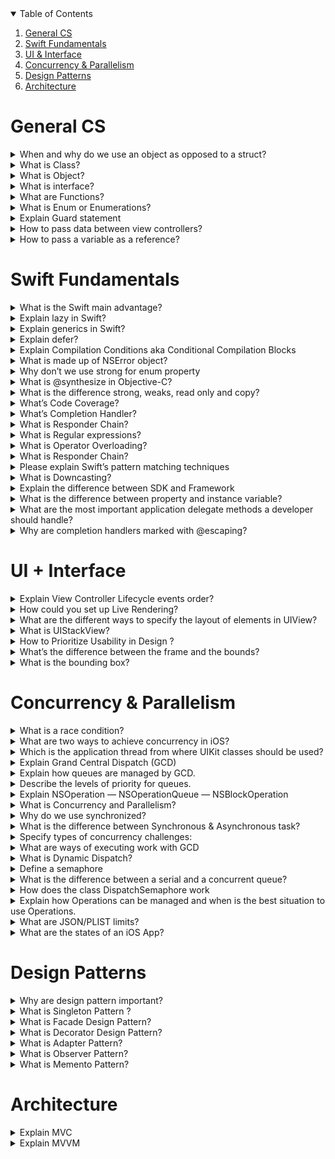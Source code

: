 <!-- TABLE OF CONTENTS -->
<details open="open">
  <summary>Table of Contents</summary>
  <ol>
    <li><a href="#General-CS">General CS</a></li>
    <li><a href="#Swift-Fundamentals">Swift Fundamentals</a></li>
    <li><a href="#UI-&-Interface">UI & Interface</a></li>
    <li><a href="#Concurrency-&-Parallelism">Concurrency & Parallelism</a></li>
    <li><a href="#Design-Patterns">Design Patterns</a></li>
    <li><a href="#Architecture">Architecture</a></li>
  </ol>
</details>

# General CS

<details>
<summary>
When and why do we use an object as opposed to a struct?
</summary>
Structs are value types. Classes(Objects) are reference types.
</details>

<details>
<summary>
What is Class?
</summary>
A class is meant to define an object and how it works. In this way, a class is like a blueprint of an object.
</details>

<details>
<summary>
What is Object?
</summary>
An object is an instance of a class.
</details>

<details>
<summary>
What is interface?
</summary>
Like a class, an interface defines methods. Unlike a class, an interface never implements methods; instead, classes that implement the interface implement the methods defined by the interface
</details>

<details>
<summary>
What are Functions?
</summary>

</details>

<details>
<summary>
What is Enum or Enumerations?
</summary>
Enumerations define a finite number of states, and can bundle associated values with each individual state, you can use them to model the state of your app and its internal processes.
</details>


<details>
<summary>
Explain Guard statement
</summary>

</details>


<details>
<summary>
How to pass data between view controllers?
</summary>

</details>

<details>
<summary>
How to pass a variable as a reference?
</summary>

</details>


# Swift Fundamentals

<details>
<summary>
What is the Swift main advantage?
</summary>

</details>

<details>
<summary>
Explain lazy in Swift?
</summary>

</details>

<details>
<summary>
 Explain generics in Swift?
</summary>

</details>

<details>
<summary>
Explain defer?
</summary>

</details>

<details>
<summary>
Explain Compilation Conditions aka Conditional Compilation Blocks
</summary>
A conditional compilation block allows code to be conditionally compiled depending on the value of one or more compilation conditions.

Every conditional compilation block begins with the **#if** compilation directive and ends with the **#endif** compilation directive.

### Sample Code

```Swift
#if compiler(>=5)
print("Compiled with the Swift 5 compiler or later")
#endif
#if swift(>=4.2)
print("Compiled in Swift 4.2 mode or later")
#endif
#if compiler(>=5) && swift(<5)
print("Compiled with the Swift 5 compiler or later in a Swift mode earlier than 5")
#endif
// Prints "Compiled with the Swift 5 compiler or later"
// Prints "Compiled in Swift 4.2 mode or later"
// Prints "Compiled with the Swift 5 compiler or later in a Swift mode earlier than 5"
```
</details>

<details>
<summary>
What is made up of NSError object?
</summary>
NSError is information about an error condition including a domain, a domain-specific error code, and application-specific information (i.e. user info dictionary).

### Sample Code

```Swift
init(domain: String, code: Int, userInfo: [String : Any]?)
// Returns an NSError object initialized for a given domain and code with a given userInfo dictionary.
```
</details>



<details>
<summary>
Why don’t we use strong for enum property
</summary>
Enums are not objects, so we don’t specify strong or weak
</details>

<details>
<summary>
What is @synthesize in Objective-C?
</summary>
Synthesize generates getter and setter methods for your property.
</details>


<details>
<summary>
What is the difference strong, weaks, read only and copy?
</summary>
strong, weak, assign property attributes define how memory for that property will be managed.

**Strong** means that the reference count will be increased and the reference to it will be maintained through the life of the object

**Weak** ( non-strong reference ), means that we are pointing to an object but not increasing its reference count. It’s often used when creating a parent child relationship. The parent has a strong reference to the child but the child only has a weak reference to the parent.

**Read-only**, we can set the property initially but then it can’t be changed.

**Copy** means that we’re copying the value of the object when it’s created. Also prevents its value from changing.

</details>

<details>
<summary>
What’s Code Coverage?
</summary>
Code coverage is a metric that helps us to measure the value of our unit tests.
</details>

<details>
<summary>
What’s Completion Handler?
</summary>
A completion handler is a closure (“a self-contained block of functionality that can be passed around and used in your code”). It gets passed to a function as an argument and then called when that function is done.

The completion handler takes a chunk of code with 3 arguments: **(NSData?, NSURLResponse?, NSError?)**

They're super convenient when making an API call, and we need to do something when that task is done, like updating the UI to show the data from the API call.
</details>


<details>
<summary>
What is Responder Chain?
</summary>

</details>


<details>
<summary>
What is Regular expressions?
</summary>

</details>


<details>
<summary>
What is Operator Overloading?
</summary>

</details>


<details>
<summary>
What is Responder Chain?
</summary>

</details>



<details>
<summary>
Please explain Swift’s pattern matching techniques
</summary>

</details>


<details>
<summary>
What is Downcasting?
</summary>
When we’re casting an object to another type in Objective-C, it’s pretty simple since there’s only one way to do it. In Swift, though, there are two ways to cast — one that’s safe and one that’s not.

- **as** used for upcasting and type casting to bridged type

- **as?** used for safe casting, return nil if failed

- **as!** used to force casting, crash if failed. should only be used when we know the downcast will succeed.
</details>


<details>
<summary>
Explain the difference between SDK and Framework
</summary>

**SDK** is a set of software development tools. This set is used for the creation of applications. 

**Framework** is basically a platform which is used for developing software applications. It provides the necessary foundation on which the programs can be developed for a specific platform. 

SDK and Framework complement each other, and SDKs are available for frameworks.
</details>

<details>
<summary>
What is the difference between property and instance variable?
</summary>

**Property** is a more abstract concept. 

**Instance** variable is literally just a storage slot, as a slot in a struct. 

Normally other objects are never supposed to access them directly. Usually, a property will return or set an instance variable, but it could use data from several or none at all.
</details>

<details>
<summary>
What are the most important application delegate methods a developer should handle?
</summary>
The seven most important application delegate methods a developer should handle are:

- **application:willFinishLaunchingWithOptions**
    Method called when the launch process is initiated. This is the first opportunity to execute any code within the app.

- **application:didFinishLaunchingWithOptions**
    Method called when the launch process is nearly complete. Since this method is called is before any of the app’s windows are displayed, it is the last opportunity to prepare the interface and make any final adjustments.

- **applicationDidBecomeActive**
    Once the application has become active, the application delegate will receive a callback notification message via the method applicationDidBecomeActive.
    
    This method is also called each time the app returns to an active state from a previous switch to inactive from a resulting phone call or SMS.

- **applicationWillResignActive**
    There are several conditions that will spawn the **applicationWillResignActive** method. 
    
    Each time a temporary event, such as a phone call, happens this method gets called. It is also important to note that “quitting” an iOS app does not terminate the processes, but rather moves the app to the background.

- **applicationDidEnterBackground**
    This method is called when an iOS app is running, but no longer in the foreground. 
    
    In other words, the user interface is not currently being displayed. 
    
    The app has approximately five seconds to perform tasks and return. If the method does not return within five seconds, the application is terminated.

- **applicationWillEnterForeground**
    This method is called as an app is preparing to move from the background to the foreground. 
    
    The app, however, is not moved into an active state without the **applicationDidBecomeActive** method being called. This method gives a developer the opportunity to re-establish the settings of the previous running state before the app becomes active.

- **applicationWillTerminate**
    This method notifies your application delegate when a termination event has been triggered. 
    
    Hitting the home button no longer quits the application. 
    
    Force quitting the iOS app, or shutting down the device triggers the **applicationWillTerminate** method. This is an opportunity to save the application configuration, settings, and user preferences.

### Two more delegate functions come with iOS13

- **configurationForConnecting**
    It returns the configuration data for UIKit to use when creating a new scene.

- **didDiscardSceneSessions**
    This method is called as an app’s user closed one or more scenes via the app switcher.
</details>

<details>
<summary>
Why are completion handlers marked with @escaping?
</summary>
Because they are executed some point after the enclosing function has been executed.
</details>


# UI + Interface

<details>
<summary>
Explain View Controller Lifecycle events order?
</summary>
There are a few different lifecycle events:

- **loadView**

    Creates the view that the controller manages. It’s only called when the view controller is created and only when done programatically. It is responsible for making the view property exist in the first place.

- **viewDidLoad**

    Called after the controller’s view is loaded into memory. It’s only called when the view is created.

- **viewWillAppear**

    It’s called whenever the view is presented on the screen. In this step the view has bounds defined but the orientation is not applied.

- **viewWillLayoutSubviews**

    Called to notify the view controller that its view is about to layout its subviews. This method is called every time the frame changes

- **viewDidLayoutSubviews**

    Called to notify the view controller that its view has just laid out its subviews. Make additional changes here after the view lays out its subviews.

- **viewDidAppear**

    Notifies the view controller that its view was added to a view hierarchy.

- **viewWillDisappear**

    Before the transition to the next view controller happens and the origin view controller gets removed from screen, this method gets called.

- **viewDidDisappear**

    After a view controller gets removed from the screen, this method gets called. You usually override this method to stop tasks that are should not run while a view controller is not on screen.

- **viewWillTransition(to:with:)**

    When the interface orientation changes, UIKit calls this method on the window’s root view controller before the size changes are about to be made. The root view controller then notifies its child view controllers, propagating the message throughout the view controller hierarchy.
</details>

<details>
<summary>
How could you set up Live Rendering?
</summary>
The attribute @IBDesignable lets Interface Builder perform live updates on a particular view. 

**IBDesignable** requires Init frame to be defined as well in UIView class.

### Sample Code

```Swift 
@IBDesignable 
class MyCustomView: UIView {
   let textLabel = UILabel()

   required init(coder aDecoder: NSCoder) {
         super.init(coder: aDecoder)!
         setupView()
   }
   override init(frame: CGRect) {
          super.init(frame: frame)
          setupView()
   }
```
</details>

<details>
<summary>
What are the different ways to specify the layout of elements in UIView?
</summary>

</details>

<details>
<summary>
What is UIStackView?
</summary>
UIStackView provides a way to layout a series of views horizontally or vertically. We can define how the contained views adjust themselves to the available space.
</details>

<details>
<summary>
How to Prioritize Usability in Design ?
</summary>
Broke down its design process to prioritize usability in 4 steps:

- Think like the user, then design the UX.

- Remember that users are people, not demographics.

- When promoting an app, consider all the situations in which it could be useful.

- Keep working on the utility of the app even after launch.
</details>

<details>
<summary>
What’s the difference between the frame and the bounds?
</summary>
The **bounds** of a UIView is the rectangle, expressed as a location (x,y) and size (width, height) relative to its own coordinate system (0,0). 

The **frame** of a UIView is the rectangle, expressed as a location (x,y) and size (width, height) relative to the superview it is contained within.
</details>

<details>
<summary>
What is the bounding box?
</summary>
The bounding box is a term used in geometry; it refers to the smallest measure (area or volume) within which a given set of points.
</details>


# Concurrency & Parallelism

<details>
<summary>
What is a race condition?
</summary>

</details>

<details>
<summary>
What are two ways to achieve concurrency in iOS?
</summary>
Dispatch queues, Operation queues, handling threads manually.
</details>

<details>
<summary>
Which is the application thread from where UIKit classes should be used?
</summary>
The main thread.
</details>

<details>
<summary>
Explain Grand Central Dispatch (GCD)
</summary>

</details>

<details>
<summary>
Explain how queues are managed by GCD.
</summary>

</details>

<details>
<summary>
Describe the levels of priority for queues.
</summary>

- **.userInteractive** - interacting with users
    high

- **.userInitiated** - initiated/started by user 
    default

- **.utility**
    low

- **.background**
    background

</details>

<details>
<summary>
Explain NSOperation — NSOperationQueue — NSBlockOperation
</summary>

</details>

<details>
<summary>
What is Concurrency and Parallelism?
</summary>

- **Concurrency**: the ability to decompose a program, algorithm, or problem into smaller components or units that can be executed out-of-order, or in partial order, without affecting the final outcome. ie. **Concurrency** is the act of dividing up work.

- **Parallelism**: Parallel programming utilizes a shift from procedural tasks, which run sequentially, to tasks that run at the same time.

### Short of it:

- **Concurrency** is about dealing with lots of things at once.

- **Parallelism** is about doing lots of things at once

</details>

<details>
<summary>
Why do we use synchronized?
</summary>
Synchronized guarantees that only one thread can be executing that code in the block at any given time.
</details>

<details>
<summary>
What is the difference between Synchronous & Asynchronous task?
</summary>
Synchronous: waits until the task have completed 

Asynchronous: completes a task in the background and can notify you when complete
</details>

<details>
<summary>
Specify types of concurrency challenges: 
</summary>

- **Deadlocks**

- **Priority Inversion**

- **Race Conditions**

- **Critical Section**

- **Locking(mutexes, rendez vous, semaphores)**
    A **mutex** is like a token that passes from one thread to another, allowing one thread at a time to proceed.

    **rendez vous**: Threads that get to the rendezvous point wait until all the threads have reached the rendezvous point, and then they continue.     

</details>

<details>
<summary>
What are ways of executing work with GCD 
</summary>

- **Readers-Writers Problem**

- **DispatchWorkItem**

- **DispatchGroups**

- **Concurrent Loops**

- **Delayed Task Execution**

</details>


<details>
<summary>
What is Dynamic Dispatch?
</summary>
Dynamic Dispatch is the process of selecting which implementation of a polymorphic operation that’s a method or a function to call at run time. 

i.e When a class to override methods and properties declared in its superclasses
</details>

<details>
<summary>
Define a semaphore
</summary>
A data structure that is useful for solving a variety of synchronization problems
</details>

<details>
<summary>
What is the difference between a serial and a concurrent queue?
</summary>

- **Serial queues** (aka private dispatch queues) execute one task at a time in the order in which they are added to the queue

- **Concurrent queues** (also known as a type of global dispatch queue) execute one or more tasks concurrently, but tasks are still started in the order in which they were added to the queue
</details>

<details>
<summary>
How does the class DispatchSemaphore work
</summary>
An object that controls access to a resource across multiple execution contexts through use of a traditional counting semaphore.

Increment a semaphore count by calling **signal()**

Decrement a semaphore count by calling **wait()** or one of its variants that specifies a timeout.

#### Two components:

- **A threads queue** - used by the semaphore to keep track of waiting threads in FIFO order (The first thread entered to the queue will be the first to get access to the shared resource once it is available).

- **A counter value** - used by the semaphore to decide if a thread should get access to a shared resource or not. The counter value changes when we call signal() or wait() functions.

</details>

<details>
<summary>
Explain how Operations can be managed and when is the best situation to use Operations.
</summary>

Managed in a blockOperation, blockOperations are then used in

```class OperationQueue : NSObject``` 

**blockOperations** are a bridge between GCD and Operations 

- best used for developer control and code reusability 

</details>

<details>
<summary>
What are JSON/PLIST limits?
</summary>

</details>

<details>
<summary>
What are the states of an iOS App?
</summary>

- **Non-running** — The app is not running.

- **Inactive** — The app is running in the foreground, but not receiving events. An iOS app can be placed into an inactive state, for example, when a call or SMS message is received.

- **Active** — The app is running in the foreground, and receiving events.

- **Background** — The app is running in the background, and executing code.

- **Suspended** — The app is in the background, but no code is being executed.
</details>

# Design Patterns

<details>
<summary>
Why are design pattern important?
</summary>
Design patterns are reusable solutions to common problems in software design. They’re templates designed to help you write code that’s easy to understand and reuse. 

Most common Cocoa design patterns:
- **Creational**: Singleton.

- **Structural**: Decorator, Adapter, Facade.

- **Behavioral**: Observer, and, Memento
</details>


<details>
<summary>
What is Singleton Pattern ?
</summary>

</details>


<details>
<summary>
What is Facade Design Pattern?
</summary>

</details>

<details>
<summary>
What is Decorator Design Pattern?
</summary>

</details>

<details>
<summary>
What is Adapter Pattern?
</summary>

</details>

<details>
<summary>
What is Observer Pattern?
</summary>

</details>


<details>
<summary>
What is Memento Pattern?
</summary>

</details>

# Architecture

<details>
<summary>
Explain MVC
</summary>

</details>

<details>
<summary>
Explain MVVM
</summary>

</details>